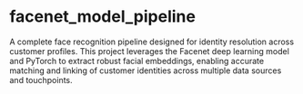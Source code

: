 # facenet_model_pipeline
A complete face recognition pipeline designed for identity resolution across customer profiles. This project leverages the Facenet deep learning model and PyTorch to extract robust facial embeddings, enabling accurate matching and linking of customer identities across multiple data sources and touchpoints.
